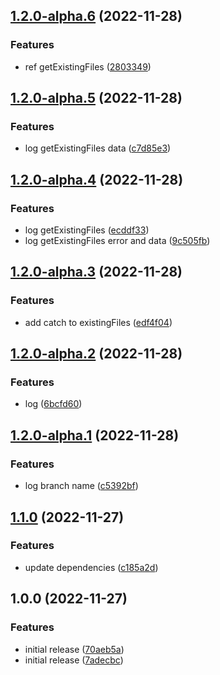 ## [1.2.0-alpha.6](https://github.com/RimacTechnology/semantic-release-s3/compare/v1.2.0-alpha.5...v1.2.0-alpha.6) (2022-11-28)


### Features

* ref getExistingFiles ([2803349](https://github.com/RimacTechnology/semantic-release-s3/commit/2803349de9497e32a2805cffff90640a1d4bd370))

## [1.2.0-alpha.5](https://github.com/RimacTechnology/semantic-release-s3/compare/v1.2.0-alpha.4...v1.2.0-alpha.5) (2022-11-28)


### Features

* log getExistingFiles data ([c7d85e3](https://github.com/RimacTechnology/semantic-release-s3/commit/c7d85e3f6a7263c9b4ff737caaa19f243454d009))

## [1.2.0-alpha.4](https://github.com/RimacTechnology/semantic-release-s3/compare/v1.2.0-alpha.3...v1.2.0-alpha.4) (2022-11-28)


### Features

* log getExistingFiles ([ecddf33](https://github.com/RimacTechnology/semantic-release-s3/commit/ecddf336bb5a0549f82e6e000e1d6269f2e6c65c))
* log getExistingFiles error and data ([9c505fb](https://github.com/RimacTechnology/semantic-release-s3/commit/9c505fb6e29bffcddc81d38ef26dc30061a64a87))

## [1.2.0-alpha.3](https://github.com/RimacTechnology/semantic-release-s3/compare/v1.2.0-alpha.2...v1.2.0-alpha.3) (2022-11-28)


### Features

* add catch to existingFiles ([edf4f04](https://github.com/RimacTechnology/semantic-release-s3/commit/edf4f04e55d1818585b8c225c8670d71373e2e5b))

## [1.2.0-alpha.2](https://github.com/RimacTechnology/semantic-release-s3/compare/v1.2.0-alpha.1...v1.2.0-alpha.2) (2022-11-28)


### Features

* log ([6bcfd60](https://github.com/RimacTechnology/semantic-release-s3/commit/6bcfd60a8a434133d93db3b29a7ae334a4235a36))

## [1.2.0-alpha.1](https://github.com/RimacTechnology/semantic-release-s3/compare/v1.1.0...v1.2.0-alpha.1) (2022-11-28)


### Features

* log branch name ([c5392bf](https://github.com/RimacTechnology/semantic-release-s3/commit/c5392bf98276c31c27fcf1a5f4496ed1bde5952e))

## [1.1.0](https://github.com/RimacTechnology/semantic-release-s3/compare/v1.0.0...v1.1.0) (2022-11-27)


### Features

* update dependencies ([c185a2d](https://github.com/RimacTechnology/semantic-release-s3/commit/c185a2dfbdb3e75e83a6b0a55bec819c582722b7))

## 1.0.0 (2022-11-27)


### Features

* initial release ([70aeb5a](https://github.com/RimacTechnology/semantic-release-s3/commit/70aeb5a151cba6dcd18e46c19f906890a497a9c5))
* initial release ([7adecbc](https://github.com/RimacTechnology/semantic-release-s3/commit/7adecbc2a99d9c7b94deb1e7f1c3a0dc4ebfe669))
